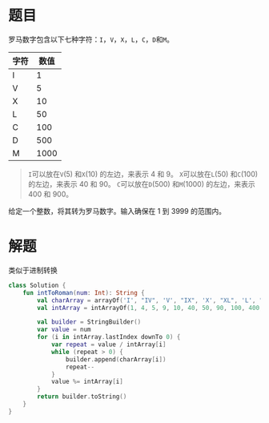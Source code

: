 # 题目

罗马数字包含以下七种字符：`I`，`V`，`X`，`L`，`C`，`D`和`M`。

| 字符 | 数值 |
|-------|--------|
| I | 1 |
| V | 5 |
| X | 10 |
| L | 50 |
| C | 100 |
| D | 500 |
| M | 1000 |

> `I`可以放在`V`(5) 和`X`(10) 的左边，来表示 4 和 9。
> `X`可以放在`L`(50) 和`C`(100) 的左边，来表示 40 和 90。 
> `C`可以放在`D`(500) 和`M`(1000) 的左边，来表示 400 和 900。

给定一个整数，将其转为罗马数字。输入确保在 1 到 3999 的范围内。

# 解题

类似于进制转换

```kotlin
class Solution {
    fun intToRoman(num: Int): String {
        val charArray = arrayOf('I', "IV", 'V', "IX", 'X', "XL", 'L', "XC", 'C', "CD", 'D', "CM", 'M')
        val intArray = intArrayOf(1, 4, 5, 9, 10, 40, 50, 90, 100, 400, 500, 900, 1000)

        val builder = StringBuilder()
        var value = num
        for (i in intArray.lastIndex downTo 0) {
            var repeat = value / intArray[i]
            while (repeat > 0) {
                builder.append(charArray[i])
                repeat--
            }
            value %= intArray[i]
        }
        return builder.toString()
    }
}
```
